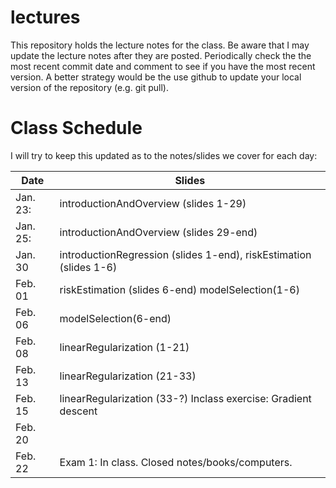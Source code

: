 # lectures
This repository holds the lecture notes for the class.  Be aware that I may 
update the lecture notes after they are posted.  Periodically check the the
most recent commit date and comment to see if you have the most recent version. A better strategy would be the use github to update your local version of the
repository (e.g. git pull).

# Class Schedule
I will try to keep this updated as to the notes/slides we cover
for each day:

Date     | Slides
---------|--------
Jan. 23: | introductionAndOverview (slides 1-29)
Jan. 25: | introductionAndOverview (slides 29-end)
Jan. 30  | introductionRegression (slides 1-end), riskEstimation (slides 1-6)
Feb. 01  | riskEstimation (slides 6-end) modelSelection(1-6)
Feb. 06  | modelSelection(6-end) 
Feb. 08  | linearRegularization (1-21)
Feb. 13  | linearRegularization (21-33)
Feb. 15  | linearRegularization (33-?) Inclass exercise: Gradient descent
Feb. 20  | 
Feb. 22  | Exam 1: In class.  Closed notes/books/computers.